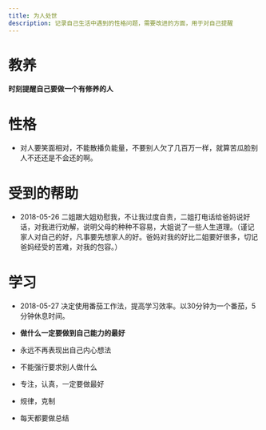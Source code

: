 ```yaml
---
title: 为人处世
description: 记录自己生活中遇到的性格问题，需要改进的方面，用于对自己提醒
---
```



# 教养
**时刻提醒自己要做一个有修养的人**

# 性格
- 对人要笑面相对，不能散播负能量，不要别人欠了几百万一样，就算苦瓜脸别人不还还是不会还的啊。

# 受到的帮助
- 2018-05-26 二姐跟大姐劝慰我，不让我过度自责，二姐打电话给爸妈说好话，对我进行劝解，说明父母的种种不容易，大姐说了一些人生道理。（谨记家人对自己的好，凡事要先想家人的好。爸妈对我的好比二姐要好很多，切记爸妈经受的苦难，对我的包容。）

# 学习
- 2018-05-27 决定使用番茄工作法，提高学习效率。以30分钟为一个番茄，5分钟休息时间。


- **做什么一定要做到自己能力的最好**
- 永远不再表现出自己内心想法
- 不能强行要求别人做什么
- 专注，认真，一定要做最好
- 规律，克制
- 每天都要做总结






































